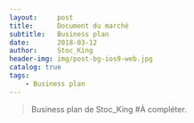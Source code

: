 ```yaml
---
layout:     post
title:      Document du marché
subtitle:   Business plan
date:       2018-03-12
author:     Stoc_King
header-img: img/post-bg-ios9-web.jpg
catalog: true
tags:
    - Business plan
---
```


>Business plan de Stoc_King
#À compléter. 


